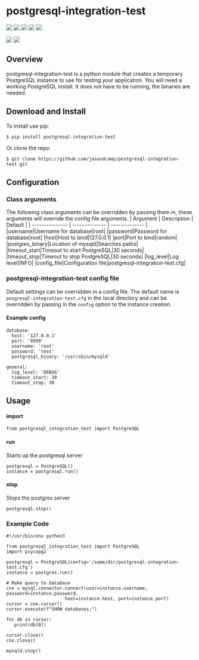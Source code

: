 # postgresql-integration-test
![](https://img.shields.io/pypi/v/postgresql-integration-test.svg) ![](https://img.shields.io/badge/status-alpha-red) ![](https://github.com/jasondcamp/postgresql-integration-test/actions/workflows/postgresql-integration-test.yml/badge.svg)  ![](https://img.shields.io/pypi/pyversions/postgresql-integration-test.svg) ![](https://img.shields.io/badge/license-Apache-lightgrey)

![](https://api.codeclimate.com/v1/badges/c4e922d83662be40871c/maintainability) ![](https://api.codeclimate.com/v1/badges/c4e922d83662be40871c/test_coverage)

## Overview
postgresql-integration-test is a python module that creates a temporary PostgreSQL instance to use for testing your application. You will need a working PostgreSQL install. It does not have to be running, the binaries are needed.

## Download and Install
To install use pip:

    $ pip install postgresql-integration-test

Or clone the repo:

    $ git clone https://github.com/jasondcamp/postgresql-integration-test.git

## Configuration
### Class arguments
The following class arguments can be overridden by passing them in, these arguments will override the config file arguments.
| Argument | Description | Default |
| --------------- | -------------- | -------------- |
|username|Username for database|root|
|password|Password for database|root|
|host|Host to bind|127.0.0.1|
|port|Port to bind|random|
|postgres_binary|Location of mysqld|Searches paths|
|timeout_start|Timeout to start PostgreSQL|30 seconds|
|timeout_stop|Timeout to stop PostgreSQL|30 seconds|
|log_level|Log level|INFO|
|config_file|Configuration file|postgresql-integration-test.cfg|

### postgresql-integration-test config file
Default settings can be overridden in  a config file. The default name is `posgresql-integration-test.cfg` in the local directory and can be overridden by passing in the `config` option to the instance creation.

#### Example config
```
database:
  host: '127.0.0.1'
  port: '9999'
  username: 'root'
  password: 'test'
  postgresql_binary: '/usr/sbin/mysqld'

general:
  log_level: 'DEBUG'
  timeout_start: 30
  timeout_stop: 30
```


## Usage

#### import

```
from postgresql_integration_test import PostgreSQL
```

#### run
Starts up the postgresql server

```
postgresql = PostgreSQL()
instance = postgresql.run()
```

#### stop
Stops the postgres server
```
postgresql.stop()
```

### Example Code

```
#!/usr/bin/env python3

from postgresql_integration_test import PostgreSQL
import psycopg2

postgresql = PostgreSQL(config='/some/dir/postgresql-integration-test.cfg')
instance = postgres.run()

# Make query to database
cnx = mysql.connector.connect(user=instance.username, password=instance.password,
                      host=instance.host, port=instance.port)
cursor = cnx.cursor()
cursor.execute(f"SHOW databases;")

for db in cursor:
   print(db[0])

cursor.close()
cnx.close()

mysqld.stop()
```




